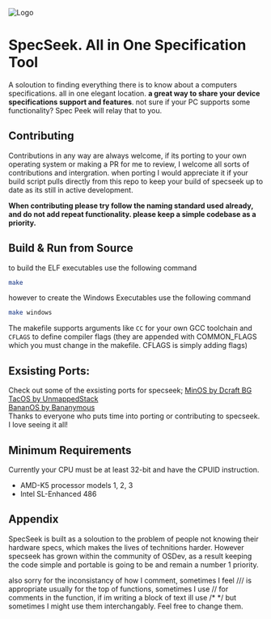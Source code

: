 
![Logo](https://i.imgur.com/Zg37VpH.png)
# SpecSeek. All in One Specification Tool

A soloution to finding everything there is to know about a computers specifications. all in one elegant location. **a great way to share your device specifications support and features**. not sure if your PC supports some functionality? Spec Peek will relay that to you.

## Contributing
Contributions in any way are always welcome, if its porting to your own operating system or making a PR for me to review, I welcome all sorts of contributions and intergration. when porting I would appreciate it if your build script pulls directly from this repo to keep your build of specseek up to date as its still in active development.

**When contributing please try follow the naming standard used already, and do not add repeat functionality. please keep a simple codebase as a priority.**
## Build & Run from Source
to build the ELF executables use the following command
``` bash
make
```
however to create the Windows Executables use the following command
``` bash
make windows
```

The makefile supports arguments like `CC` for your own GCC toolchain and `CFLAGS` to define compiler flags (they are appended with COMMON_FLAGS which you must change in the makefile. CFLAGS is simply adding flags)

## Exsisting Ports:
Check out some of the exsisting ports for specseek;
    [MinOS by Dcraft BG](https://github.com/Mellurboo/MinOS_SpecSeek)\
    [TacOS by UnmappedStack](https://github.com/UnmappedStack/SpecSeek-forTacOS)\
    [BananOS by Bananymous](https://github.com/Bananymous/banan-os)\
Thanks to everyone who puts time into porting or contributing to specseek. I love seeing it all!

## Minimum Requirements
Currently your CPU must be at least 32-bit and have the CPUID instruction.

- AMD-K5 processor models 1, 2, 3
- Intel SL-Enhanced 486


## Appendix
SpecSeek is built as a soloution to the problem of people not knowing their hardware specs, which makes the lives of technitions harder. However specseek has grown within the community of OSDev, as a result keeping the code simple and portable is going to be and remain a number 1 priority.

also sorry for the inconsistancy of how I comment, sometimes I feel /// is appropriate usually for the top of functions, sometimes I use // for comments in the function, if im writing a block of text ill use /* */ but sometimes I might use them interchangably. Feel free to change them.